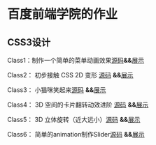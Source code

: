# 百度前端学院的作业

## CSS3设计
Class1：制作一个简单的菜单动画效果[源码](https://github.com/linyincheng/baiduweb/tree/master/index.html)**&&**[展示](http://linyincheng.club/baiduweb/index.html)

Class2： 初步接触 CSS 2D 变形 [源码](https://github.com/linyincheng/baiduweb/blob/master/class2.html) **&&**[展示](http://linyincheng.club/baiduweb/class2.html)

Class3： 小猫咪笑起来[源码](https://github.com/linyincheng/baiduweb/blob/master/class3.html) **&&**[展示](http://linyincheng.club/baiduweb/class3.html)

Class4： 3D 空间的卡片翻转动效进阶 [源码](https://github.com/linyincheng/baiduweb/blob/master/class4.html) **&&**[展示](http://linyincheng.club/baiduweb/class4.html)

Class5： 3D 立体旋转（近大远小）[源码](https://github.com/linyincheng/baiduweb/blob/master/class5.html) **&&**[展示](http://linyincheng.club/baiduweb/class5.html)

Class6： 简单的animation制作Slider[源码](https://github.com/linyincheng/baiduweb/blob/master/class6.html) **&&**[展示](http://linyincheng.club/baiduweb/class6.html)
